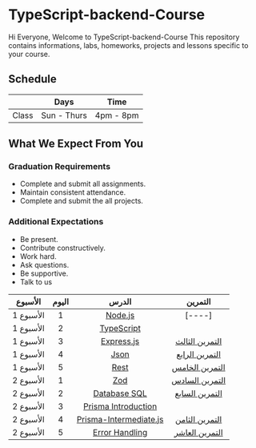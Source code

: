 # TypeScript-backend-Course
Hi Everyone, Welcome to TypeScript-backend-Course This repository contains informations, labs, homeworks, projects and lessons specific to your course.

## Schedule
|  | Days | Time |
| --- | ------------- | ------------- |
| Class | Sun - Thurs  | 4pm - 8pm  |


## What We Expect From You
### Graduation Requirements
* Complete and submit all assignments.
* Maintain consistent attendance.
* Complete and submit the all projects.
### Additional Expectations
* Be present.
* Contribute constructively.
* Work hard.
* Ask questions.
* Be supportive.
* Talk to us


| الأسبوع| اليوم | الدرس |التمرين |
|:-----:|:---:|:------:|:------:|
| الأسبوع 1| 1   |[Node.js](https://github.com/Tuwaiq-Academy-Training/Node.js/blob/main/README.md)|[----]|
| الأسبوع 1| 2   |[TypeScript](https://github.com/Tuwaiq-Academy-Training/TypeScript)|
| الأسبوع 1| 3   |[ Express.js ](https://github.com/Tuwaiq-Academy-Training/js-express-introduction)| [التمرين الثالث](https://2u.pw/waW4lE)|
| الأسبوع 1| 4   |[ Json ](https://github.com/Tuwaiq-Academy-Training/json-javaScript/blob/main/README.md)| [التمرين الرابع](https://github.com/majdnaser1/Spring-Boot-Exercise4)|
| الأسبوع 1| 5   |[ Rest ](https://github.com/Tuwaiq-Academy-Training/Spring-Boot-Validation)| [التمرين الخامس](https://github.com/majdnaser1/Spring-Boot-Exercise4)|
| الأسبوع 2| 1   |[ Zod ](https://github.com/Tuwaiq-Academy-Training/Zod/blob/main/README.md) |[التمرين السادس](https://2u.pw/hehzmh)|
| الأسبوع 2| 2   |[ Database SQL ](https://github.com/Tuwaiq-Academy-Training/Spring-Boot-SQL)|[التمرين السابع](https://github.com/majdnaser1/Spring-Boot-Exercise6)|
| الأسبوع 2| 3  |[Prisma Introduction](https://github.com/Tuwaiq-Academy-Training/Prisma-Introduction.js)| 
| الأسبوع 2| 4   |[ Prisma-Intermediate.js](https://github.com/Tuwaiq-Academy-Training/Spring-Boot-JPA-Repository)|[التمرين الثامن](https://github.com/Tuwaiq-Academy-Training/Spring-boot-Exercise7)|
| الأسبوع 2| 5   |[ Error Handling ](https://github.com/Tuwaiq-Academy-Training/Spring-Boot-JPA-Repository)|[التمرين العاشر](https://github.com/majdnaser1/Spring-Boot-Exercice8)|


